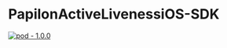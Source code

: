 # PapilonActiveLivenessiOS-SDK


[![pod - 1.0.0](https://img.shields.io/badge/pod-1.0.0-blue)](https://cocoapods.org/)
